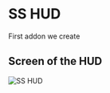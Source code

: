 # SS HUD
First addon we create

## Screen of the HUD
![SS HUD](https://steamuserimages-a.akamaihd.net/ugc/1649965854350144482/11310F7DA9922B0AF0B8D4E8E2712489DE2EC1B2/)
